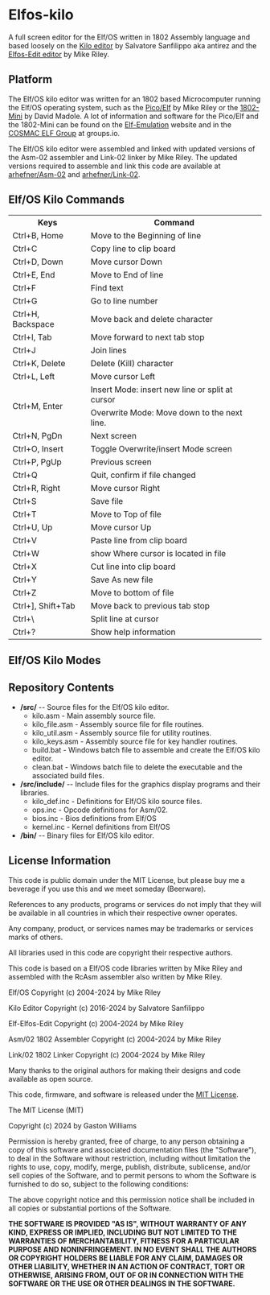 # Elfos-kilo
A full screen editor for the Elf/OS written in 1802 Assembly language and based loosely on the [Kilo editor](https://github.com/antirez/kilo) by Salvatore Sanfilippo aka antirez and the [Elfos-Edit editor](https://github.com/rileym65/Elf-Elfos-edit) by Mike Riley.

Platform
--------
The Elf/OS kilo editor was written for an 1802 based Microcomputer running the Elf/OS operating system, such as the [Pico/Elf](http://www.elf-emulation.com/picoelf.html) by Mike Riley or the [1802-Mini](https://github.com/dmadole/1802-Mini) by David Madole. A lot of information and software for the Pico/Elf and the 1802-Mini can be found on the [Elf-Emulation](http://www.elf-emulation.com/) website and in the [COSMAC ELF Group](https://groups.io/g/cosmacelf) at groups.io.

The Elf/OS kilo editor were assembled and linked with updated versions of the Asm-02 assembler and Link-02 linker by Mike Riley. The updated versions required to assemble and link this code are available at [arhefner/Asm-02](https://github.com/arhefner/Asm-02) and [arhefner/Link-02](https://github.com/arhefner/Link-02).


Elf/OS Kilo Commands
--------------------
<table>
<tr><th>Keys</th><th>Command</th></tr>
<tr><td>Ctrl+B, Home</td><td>Move to the Beginning of line</td></tr>
<tr><td>Ctrl+C</td><td>Copy line to clip board</td></tr>
<tr><td>Ctrl+D, Down</td><td>Move cursor Down</td></tr>
<tr><td>Ctrl+E, End</td><td>Move to End of line</td></tr>
<tr><td>Ctrl+F</td><td>Find text</td></tr>
<tr><td>Ctrl+G</td><td>Go to line number</td></tr
<tr><td>Ctrl+H, Backspace</td><td>Move back and delete character</td></tr>
<tr><td>Ctrl+I, Tab</td><td>Move forward to next tab stop</td></tr>
<tr><td>Ctrl+J</td><td>Join lines</td></tr>
<tr><td>Ctrl+K, Delete</td><td>Delete (Kill) character</td></tr>
<tr><td>Ctrl+L, Left</td><td>Move cursor Left</td></tr>
<tr><td rowspan="2">Ctrl+M, Enter</td><td>Insert Mode: insert new line or split at cursor</td></tr>
<tr><td>Overwrite Mode: Move down to the next line.</td></tr>
<tr><td>Ctrl+N, PgDn</td><td>Next screen</td></tr>
<tr><td>Ctrl+O, Insert</td><td>Toggle Overwrite/insert Mode screen</td></tr>
<tr><td>Ctrl+P, PgUp</td><td>Previous screen</td></tr>
<tr><td>Ctrl+Q</td><td>Quit, confirm if file changed</td></tr>
<tr><td>Ctrl+R, Right</td><td>Move cursor Right</td></tr>
<tr><td>Ctrl+S</td><td>Save file</td></tr>
<tr><td>Ctrl+T</td><td>Move to Top of file</td></tr>
<tr><td>Ctrl+U, Up</td><td>Move cursor Up</td></tr>
<tr><td>Ctrl+V</td><td>Paste line from clip board</td></tr>
<tr><td>Ctrl+W</td><td>show Where cursor is located in file</td></tr>
<tr><td>Ctrl+X</td><td>Cut line into clip board</td></tr>
<tr><td>Ctrl+Y</td><td>Save As new file</td></tr>
<tr><td>Ctrl+Z</td><td>Move to bottom of file</td></tr>
<tr><td>Ctrl+], Shift+Tab</td><td>Move back to previous tab stop</td></tr>
<tr><td>Ctrl+\</td><td>Split line at cursor</td></tr>
<tr><td>Ctrl+?</td><td>Show help information</td></tr>
</table>


Elf/OS Kilo Modes
-----------------



Repository Contents
-------------------
* **/src/**  -- Source files for the Elf/OS kilo editor.
  * kilo.asm - Main assembly source file.
  * kilo_file.asm - Assembly source file for file routines.
  * kilo_util.asm - Assembly source file for utility routines.
  * kilo_keys.asm - Assembly source file for key handler routines.
  * build.bat - Windows batch file to assemble and create the Elf/OS kilo editor.
  * clean.bat - Windows batch file to delete the executable and the associated build files.   
* **/src/include/**  -- Include files for the graphics display programs and their libraries.  
  * kilo_def.inc - Definitions for Elf/OS kilo source files.
  * ops.inc - Opcode definitions for Asm/02.
  * bios.inc - Bios definitions from Elf/OS
  * kernel.inc - Kernel definitions from Elf/OS
* **/bin/**  -- Binary files for Elf/OS kilo editor.



License Information
-------------------
This code is public domain under the MIT License, but please buy me a beverage
if you use this and we meet someday (Beerware).

References to any products, programs or services do not imply
that they will be available in all countries in which their respective owner operates.

Any company, product, or services names may be trademarks or services marks of others.

All libraries used in this code are copyright their respective authors.

This code is based on a Elf/OS code libraries written by Mike Riley and assembled with the RcAsm assembler also written by Mike Riley.

Elf/OS 
Copyright (c) 2004-2024 by Mike Riley

Kilo Editor 
Copyright (c) 2016-2024 by Salvatore Sanfilippo

Elf-Elfos-Edit 
Copyright (c) 2004-2024 by Mike Riley

Asm/02 1802 Assembler
Copyright (c) 2004-2024 by Mike Riley

Link/02 1802 Linker
Copyright (c) 2004-2024 by Mike Riley

Many thanks to the original authors for making their designs and code available as open source.
 
This code, firmware, and software is released under the [MIT License](http://opensource.org/licenses/MIT).

The MIT License (MIT)

Copyright (c) 2024 by Gaston Williams

Permission is hereby granted, free of charge, to any person obtaining a copy
of this software and associated documentation files (the "Software"), to deal
in the Software without restriction, including without limitation the rights
to use, copy, modify, merge, publish, distribute, sublicense, and/or sell
copies of the Software, and to permit persons to whom the Software is
furnished to do so, subject to the following conditions:

The above copyright notice and this permission notice shall be included in all
copies or substantial portions of the Software.

**THE SOFTWARE IS PROVIDED "AS IS", WITHOUT WARRANTY OF ANY KIND, EXPRESS OR IMPLIED, INCLUDING BUT NOT LIMITED TO THE WARRANTIES OF MERCHANTABILITY,
FITNESS FOR A PARTICULAR PURPOSE AND NONINFRINGEMENT. IN NO EVENT SHALL THE
AUTHORS OR COPYRIGHT HOLDERS BE LIABLE FOR ANY CLAIM, DAMAGES OR OTHER
LIABILITY, WHETHER IN AN ACTION OF CONTRACT, TORT OR OTHERWISE, ARISING FROM, OUT OF OR IN CONNECTION WITH THE SOFTWARE OR THE USE OR OTHER DEALINGS IN THE
SOFTWARE.**
